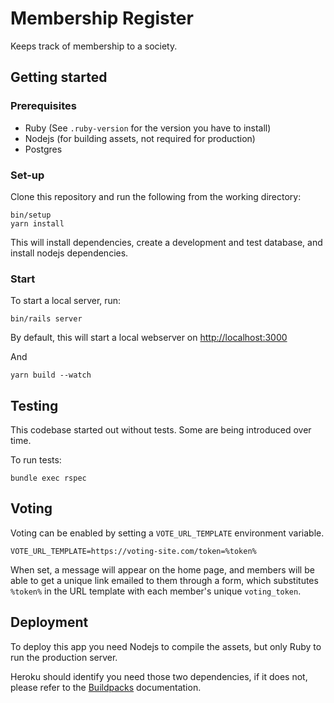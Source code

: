 # Membership Register

Keeps track of membership to a society.

## Getting started

### Prerequisites

* Ruby (See `.ruby-version` for the version you have to install)
* Nodejs (for building assets, not required for production)
* Postgres

### Set-up

Clone this repository and run the following from the working directory:

    bin/setup
    yarn install

This will install dependencies, create a development and test database, and install nodejs dependencies.

### Start

To start a local server, run:

    bin/rails server

By default, this will start a local webserver on [http://localhost:3000](http://localhost:3000)

And

    yarn build --watch

## Testing

This codebase started out without tests. Some are being introduced over time.

To run tests:

    bundle exec rspec

## Voting

Voting can be enabled by setting a `VOTE_URL_TEMPLATE` environment variable.

    VOTE_URL_TEMPLATE=https://voting-site.com/token=%token%

When set, a message will appear on the home page, and members will be able to get a unique link emailed to them through a form, which substitutes `%token%` in the URL template with each member's unique `voting_token`.

## Deployment

To deploy this app you need Nodejs to compile the assets, but only Ruby to run the production server.

Heroku should identify you need those two dependencies, if it does not, please refer to the [Buildpacks](https://devcenter.heroku.com/articles/buildpacks) documentation.
